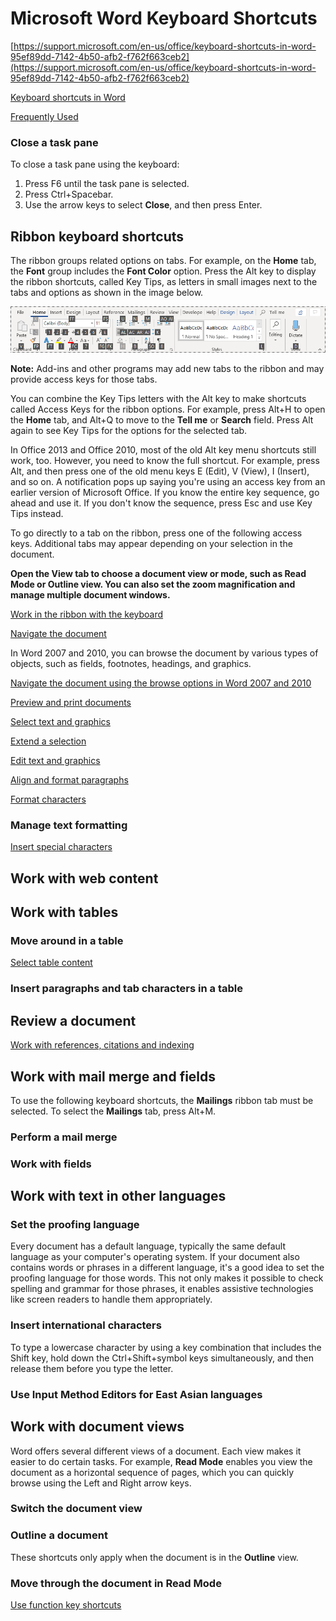 # Microsoft Word Keyboard Shortcuts

[https://support.microsoft.com/en-us/office/keyboard-shortcuts-in-word-95ef89dd-7142-4b50-afb2-f762f663ceb2](https://support.microsoft.com/en-us/office/keyboard-shortcuts-in-word-95ef89dd-7142-4b50-afb2-f762f663ceb2)

[Keyboard shortcuts in Word](https://support.microsoft.com/en-us/office/keyboard-shortcuts-in-word-95ef89dd-7142-4b50-afb2-f762f663ceb2)

[Frequently Used](Microsoft%20Word%20Keyboard%20Shortcuts%20dbf4f301768c4851b90c523ba917ba9d/Frequently%20Used%203222ab1e79194368b9e3dee3e92324ac.csv)

### Close a task pane

To close a task pane using the keyboard:

1. Press F6 until the task pane is selected.
2. Press Ctrl+Spacebar.
3. Use the arrow keys to select **Close**, and then press Enter.

## Ribbon keyboard shortcuts

The ribbon groups related options on tabs. For example, on the **Home** tab, the **Font** group includes the **Font Color** option. Press the Alt key to display the ribbon shortcuts, called Key Tips, as letters in small images next to the tabs and options as shown in the image below.

![Microsoft%20Word%20Keyboard%20Shortcuts%20dbf4f301768c4851b90c523ba917ba9d/d9f54f19-aa53-4582-9ac4-a85207d9ad5a.png](Microsoft%20Word%20Keyboard%20Shortcuts%20dbf4f301768c4851b90c523ba917ba9d/d9f54f19-aa53-4582-9ac4-a85207d9ad5a.png)

**Note:** Add-ins and other programs may add new tabs to the ribbon and may provide access keys for those tabs.

You can combine the Key Tips letters with the Alt key to make shortcuts called Access Keys for the ribbon options. For example, press Alt+H to open the **Home** tab, and Alt+Q to move to the **Tell me** or **Search** field. Press Alt again to see Key Tips for the options for the selected tab.

In Office 2013 and Office 2010, most of the old Alt key menu shortcuts still work, too. However, you need to know the full shortcut. For example, press Alt, and then press one of the old menu keys E (Edit), V (View), I (Insert), and so on. A notification pops up saying you're using an access key from an earlier version of Microsoft Office. If you know the entire key sequence, go ahead and use it. If you don't know the sequence, press Esc and use Key Tips instead.

To go directly to a tab on the ribbon, press one of the following access keys. Additional tabs may appear depending on your selection in the document.

**Open the View tab to choose a document view or mode, such as Read Mode or Outline view. You can also set the zoom magnification and manage multiple document windows.**

[Work in the ribbon with the keyboard](Microsoft%20Word%20Keyboard%20Shortcuts%20dbf4f301768c4851b90c523ba917ba9d/Work%20in%20the%20ribbon%20with%20the%20keyboard%20c8de012322164e10bfa05e8c7168c539.csv)

[Navigate the document](Microsoft%20Word%20Keyboard%20Shortcuts%20dbf4f301768c4851b90c523ba917ba9d/Navigate%20the%20document%202d918ed4517c4c91b3919c7975d69745.csv)

In Word 2007 and 2010, you can browse the document by various types of objects, such as fields, footnotes, headings, and graphics.

[Navigate the document using the browse options in Word 2007 and 2010](Microsoft%20Word%20Keyboard%20Shortcuts%20dbf4f301768c4851b90c523ba917ba9d/Navigate%20the%20document%20using%20the%20browse%20options%20in%20%20ecab030ed14f4e7eae89fad79a6392eb.csv)

[Preview and print documents](Microsoft%20Word%20Keyboard%20Shortcuts%20dbf4f301768c4851b90c523ba917ba9d/Preview%20and%20print%20documents%20f1f6e1c42fe44f8a9554460cb3f4435e.csv)

[Select text and graphics](Microsoft%20Word%20Keyboard%20Shortcuts%20dbf4f301768c4851b90c523ba917ba9d/Select%20text%20and%20graphics%20d107c65aa14540e5bf8ffc75a6ce609b.csv)

[Extend a selection](Microsoft%20Word%20Keyboard%20Shortcuts%20dbf4f301768c4851b90c523ba917ba9d/Extend%20a%20selection%20796487e42e5944e68f1b65a040605258.csv)

[Edit text and graphics](Microsoft%20Word%20Keyboard%20Shortcuts%20dbf4f301768c4851b90c523ba917ba9d/Edit%20text%20and%20graphics%202e7a560921ee4f66aed3a6268f6c3481.csv)

[Align and format paragraphs](Microsoft%20Word%20Keyboard%20Shortcuts%20dbf4f301768c4851b90c523ba917ba9d/Align%20and%20format%20paragraphs%2012158d40ada54239810b7f3706b3ba16.csv)

[Format characters](Microsoft%20Word%20Keyboard%20Shortcuts%20dbf4f301768c4851b90c523ba917ba9d/Format%20characters%20e10009e8643c4f79a26c320621888695.csv)

### Manage text formatting

[Insert special characters](Microsoft%20Word%20Keyboard%20Shortcuts%20dbf4f301768c4851b90c523ba917ba9d/Insert%20special%20characters%20bdcc2db547db473d9402f750772378e1.csv)

## Work with web content

## Work with tables

### Move around in a table

[Select table content](Microsoft%20Word%20Keyboard%20Shortcuts%20dbf4f301768c4851b90c523ba917ba9d/Select%20table%20content%20129b2ce91b3d45b8bd71fd3df082377f.csv)

### Insert paragraphs and tab characters in a table

## Review a document

[Work with references, citations and indexing](Microsoft%20Word%20Keyboard%20Shortcuts%20dbf4f301768c4851b90c523ba917ba9d/Work%20with%20references,%20citations%20and%20indexing%20533825d1328542d3b1466bda2287e6f1.csv)

## Work with mail merge and fields

To use the following keyboard shortcuts, the **Mailings** ribbon tab must be selected. To select the **Mailings** tab, press Alt+M.

### Perform a mail merge

### Work with fields

## Work with text in other languages

### Set the proofing language

Every document has a default language, typically the same default language as your computer's operating system. If your document also contains words or phrases in a different language, it's a good idea to set the proofing language for those words. This not only makes it possible to check spelling and grammar for those phrases, it enables assistive technologies like screen readers to handle them appropriately.

### Insert international characters

To type a lowercase character by using a key combination that includes the Shift key, hold down the Ctrl+Shift+symbol keys simultaneously, and then release them before you type the letter.

### Use Input Method Editors for East Asian languages

## Work with document views

Word offers several different views of a document. Each view makes it easier to do certain tasks. For example, **Read Mode** enables you view the document as a horizontal sequence of pages, which you can quickly browse using the Left and Right arrow keys.

### Switch the document view

### Outline a document

These shortcuts only apply when the document is in the **Outline** view.

### Move through the document in Read Mode

[Use function key shortcuts](Microsoft%20Word%20Keyboard%20Shortcuts%20dbf4f301768c4851b90c523ba917ba9d/Use%20function%20key%20shortcuts%204e52e65344264690a3e2e08a64e3652b.csv)